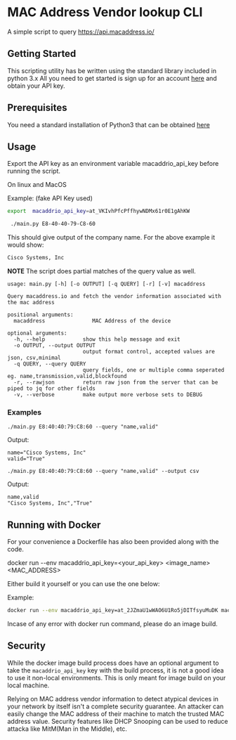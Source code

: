 # MAC Address Vendor lookup CLI
A simple script to query https://api.macaddress.io/

## Getting Started
This scripting utility has be written using the standard library included in python 3.x All you need to get started is sign up for an account [here](https://macaddress.io/signup) and obtain your API key.

## Prerequisites
You need a standard installation of Python3 that can be obtained [here](https://www.python.org/downloads/)

## Usage
Export the API key as an environment variable macaddrio_api_key before running the script.

On linux and MacOS

Example: (fake API Key used)

```bash
export  macaddrio_api_key=at_VKIvhPfcPffhywNDMx61r0E1gAhKW
```

```bash
 ./main.py E8-40-40-79-C8-60
 ```
 
 This should give output of the company name. For the above example it would show:

```bash
Cisco Systems, Inc
```

**NOTE** The script does partial matches of the query value as well. 

```text
usage: main.py [-h] [-o OUTPUT] [-q QUERY] [-r] [-v] macaddress

Query macaddress.io and fetch the vendor information associated with the mac address

positional arguments:
  macaddress               MAC Address of the device

optional arguments:
  -h, --help            show this help message and exit
  -o OUTPUT, --output OUTPUT
                        output format control, accepted values are json, csv,minimal
  -q QUERY, --query QUERY
                        query fields, one or multiple comma seperated eg. name,transmission,valid,blockfound
  -r, --rawjson         return raw json from the server that can be piped to jq for other fields
  -v, --verbose         make output more verbose sets to DEBUG
```

### Examples

`./main.py E8:40:40:79:C8:60 --query "name,valid"`

Output:

```text
name="Cisco Systems, Inc"
valid="True"
```

`./main.py E8:40:40:79:C8:60 --query "name,valid" --output csv`

Output:

```text
name,valid
"Cisco Systems, Inc","True"
```
## Running with Docker

For your convenience a Dockerfile has also been provided along with the code.

 docker run --env macaddrio_api_key=<your_api_key> <image_name> <MAC_ADDRESS>

Either build it yourself or you can use the one below:

Example:

```bash
docker run --env macaddrio_api_key=at_2JZmaU1wWAO6U1Ro5jDITfsyuMuDK macaddressio E8-40-40-79-C8-60
```

Incase of any error with docker run command, please do an image build.
## Security

While the docker image build process does have an optional argument to take the `macaddrio_api_key` key with the build process, it is not a good idea to use it non-local environments. This is only meant for image build on your local machine.

Relying on MAC address vendor information to detect atypical devices in your network by itself isn't a complete security guarantee. An attacker can easily change the MAC address of their machine to match the trusted MAC address value. Security features like DHCP Snooping can be used to reduce attacka like MitM(Man in the Middle), etc. 


